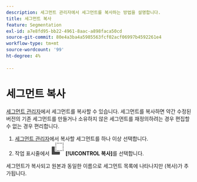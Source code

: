 ```yaml
---
description: 세그먼트 관리자에서 세그먼트를 복사하는 방법을 설명합니다.
title: 세그먼트 복사
feature: Segmentation
exl-id: a7e8fd95-bb22-4961-8aac-a898faca50cd
source-git-commit: 80e4a3ba4a5985563fcf02acf06997b4592261e4
workflow-type: tm+mt
source-wordcount: '99'
ht-degree: 4%

---
```


# 세그먼트 복사

[세그먼트 관리자](seg-manage.md)에서 세그먼트를 복사할 수 있습니다. 세그먼트를 복사하면 약간 수정된 버전의 기존 세그먼트를 만들거나 소유하지 않은 세그먼트를 재정의하려는 경우 편집할 수 없는 경우 편리합니다.

1. [세그먼트 관리자](seg-manage.md)에서 복사할 세그먼트를 하나 이상 선택합니다.
1. 작업 표시줄에서 ![복사](/help/assets/icons/Copy.svg) **[!UICONTROL 복사]**&#x200B;를 선택합니다.

세그먼트가 복사되고 원본과 동일한 이름으로 세그먼트 목록에 나타나지만 (복사)가 추가됩니다.
